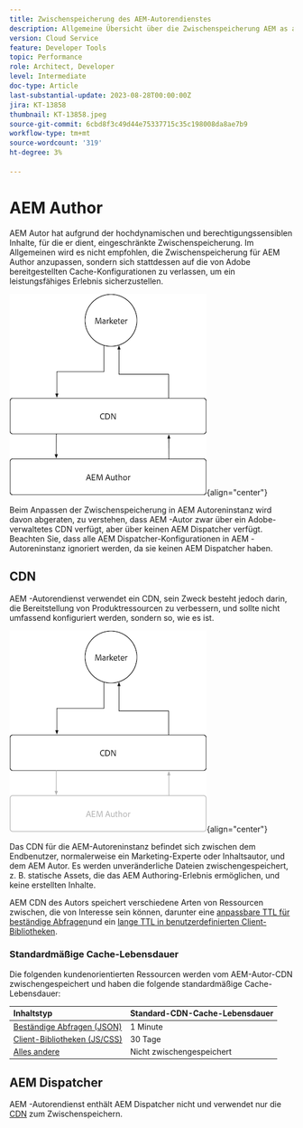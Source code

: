 ```yaml
---
title: Zwischenspeicherung des AEM-Autorendienstes
description: Allgemeine Übersicht über die Zwischenspeicherung AEM as a Cloud Service Autorendiensts.
version: Cloud Service
feature: Developer Tools
topic: Performance
role: Architect, Developer
level: Intermediate
doc-type: Article
last-substantial-update: 2023-08-28T00:00:00Z
jira: KT-13858
thumbnail: KT-13858.jpeg
source-git-commit: 6cbd8f3c49d44e75337715c35c198008da8ae7b9
workflow-type: tm+mt
source-wordcount: '319'
ht-degree: 3%

---
```



# AEM Author

AEM Autor hat aufgrund der hochdynamischen und berechtigungssensiblen Inhalte, für die er dient, eingeschränkte Zwischenspeicherung. Im Allgemeinen wird es nicht empfohlen, die Zwischenspeicherung für AEM Author anzupassen, sondern sich stattdessen auf die von Adobe bereitgestellten Cache-Konfigurationen zu verlassen, um ein leistungsfähiges Erlebnis sicherzustellen.

![Übersichtsdiagramm zur Zwischenspeicherung AEM Autoren](./assets/author/author-all.png){align="center"}

Beim Anpassen der Zwischenspeicherung in AEM Autoreninstanz wird davon abgeraten, zu verstehen, dass AEM -Autor zwar über ein Adobe-verwaltetes CDN verfügt, aber über keinen AEM Dispatcher verfügt. Beachten Sie, dass alle AEM Dispatcher-Konfigurationen in AEM -Autoreninstanz ignoriert werden, da sie keinen AEM Dispatcher haben.

## CDN

AEM -Autorendienst verwendet ein CDN, sein Zweck besteht jedoch darin, die Bereitstellung von Produktressourcen zu verbessern, und sollte nicht umfassend konfiguriert werden, sondern so, wie es ist.

![Übersichtsdiagramm zur AEM-Zwischenspeicherung](./assets/author/author-cdn.png){align="center"}

Das CDN für die AEM-Autoreninstanz befindet sich zwischen dem Endbenutzer, normalerweise ein Marketing-Experte oder Inhaltsautor, und dem AEM Autor. Es werden unveränderliche Dateien zwischengespeichert, z. B. statische Assets, die das AEM Authoring-Erlebnis ermöglichen, und keine erstellten Inhalte.

AEM CDN des Autors speichert verschiedene Arten von Ressourcen zwischen, die von Interesse sein können, darunter eine [anpassbare TTL für beständige Abfragen](https://experienceleague.adobe.com/docs/experience-manager-cloud-service/content/headless/graphql-api/persisted-queries.html?author-instances)und ein [lange TTL in benutzerdefinierten Client-Bibliotheken](https://experienceleague.adobe.com/docs/experience-manager-cloud-service/content/implementing/content-delivery/caching.html#client-side-libraries).

### Standardmäßige Cache-Lebensdauer

Die folgenden kundenorientierten Ressourcen werden vom AEM-Autor-CDN zwischengespeichert und haben die folgende standardmäßige Cache-Lebensdauer:

| Inhaltstyp | Standard-CDN-Cache-Lebensdauer |
|:------------ |:---------- |
| [Beständige Abfragen (JSON)](https://experienceleague.adobe.com/docs/experience-manager-cloud-service/content/headless/graphql-api/persisted-queries.html?author-instances) | 1 Minute |
| [Client-Bibliotheken (JS/CSS)](https://experienceleague.adobe.com/docs/experience-manager-cloud-service/content/implementing/content-delivery/caching.html#client-side-libraries) | 30 Tage |
| [Alles andere](https://experienceleague.adobe.com/docs/experience-manager-cloud-service/content/implementing/content-delivery/caching.html#other-content) | Nicht zwischengespeichert |


## AEM Dispatcher

AEM -Autorendienst enthält AEM Dispatcher nicht und verwendet nur die [CDN](#cdn) zum Zwischenspeichern.

